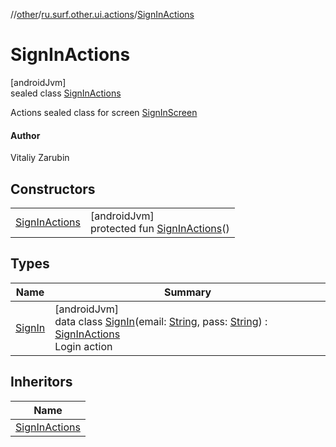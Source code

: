 //[other](../../../index.md)/[ru.surf.other.ui.actions](../index.md)/[SignInActions](index.md)

# SignInActions

[androidJvm]\
sealed class [SignInActions](index.md)

Actions sealed class for screen [SignInScreen](../../ru.surf.other.ui.screens.signIn/-sign-in-screen.md)

#### Author

Vitaliy Zarubin

## Constructors

| | |
|---|---|
| [SignInActions](-sign-in-actions.md) | [androidJvm]<br>protected fun [SignInActions](-sign-in-actions.md)() |

## Types

| Name | Summary |
|---|---|
| [SignIn](-sign-in/index.md) | [androidJvm]<br>data class [SignIn](-sign-in/index.md)(email: [String](https://kotlinlang.org/api/latest/jvm/stdlib/kotlin/-string/index.html), pass: [String](https://kotlinlang.org/api/latest/jvm/stdlib/kotlin/-string/index.html)) : [SignInActions](index.md)<br>Login action |

## Inheritors

| Name |
|---|
| [SignInActions](-sign-in/index.md) |
